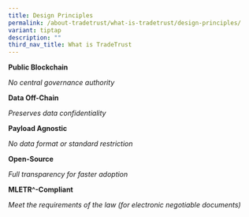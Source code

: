 ```yaml
---
title: Design Principles
permalink: /about-tradetrust/what-is-tradetrust/design-principles/
variant: tiptap
description: ""
third_nav_title: What is TradeTrust
---
```

<p></p><p><strong>Public Blockchain</strong></p><p><em>No central governance authority</em></p><p><strong>Data Off-Chain</strong></p><p><em>Preserves data confidentiality</em></p><p><strong>Payload Agnostic</strong></p><p><em>No data format or standard restriction</em></p><p><strong>Open-Source</strong></p><p><em>Full transparency for faster adoption</em></p><p><strong>MLETR^-Compliant</strong></p><p><em>Meet the requirements of the law (for electronic negotiable documents)</em></p><p></p><p></p>
